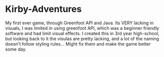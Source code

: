 # Kirby-Adventures
My first ever game, through Greenfoot API and Java. Its VERY lacking in visuals, I was limited in using greenfoot API, 
which was a beginner friendly software and had limit visual effects. I created this in 3rd year high-school, but looking back to it 
the visulas are pretty lacking, and a lot of the naming doesn't follow styling rules... Might fix them and make the game better some day.
